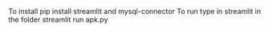 To install pip install streamlit and mysql-connector
To run type in streamlit in the folder streamlit run apk.py

